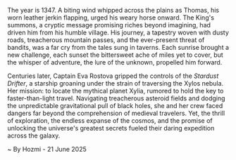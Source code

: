 
The year is 1347.  A biting wind whipped across the plains as Thomas, his worn leather jerkin flapping, urged his weary horse onward.  The King's summons, a cryptic message promising riches beyond imagining, had driven him from his humble village. His journey, a tapestry woven with dusty roads, treacherous mountain passes, and the ever-present threat of bandits, was a far cry from the tales sung in taverns.  Each sunrise brought a new challenge, each sunset the bittersweet ache of miles yet to cover, but the whisper of adventure, the lure of the unknown, propelled him forward.

Centuries later,  Captain Eva Rostova gripped the controls of the *Stardust Drifter*, a starship groaning under the strain of traversing the Xylos nebula.  Her mission: to locate the mythical planet Xylia, rumored to hold the key to faster-than-light travel.  Navigating treacherous asteroid fields and dodging the unpredictable gravitational pull of black holes, she and her crew faced dangers far beyond the comprehension of medieval travelers.  Yet, the thrill of exploration, the endless expanse of the cosmos, and the promise of unlocking the universe's greatest secrets fueled their daring expedition across the galaxy.

~ By Hozmi - 21 June 2025
